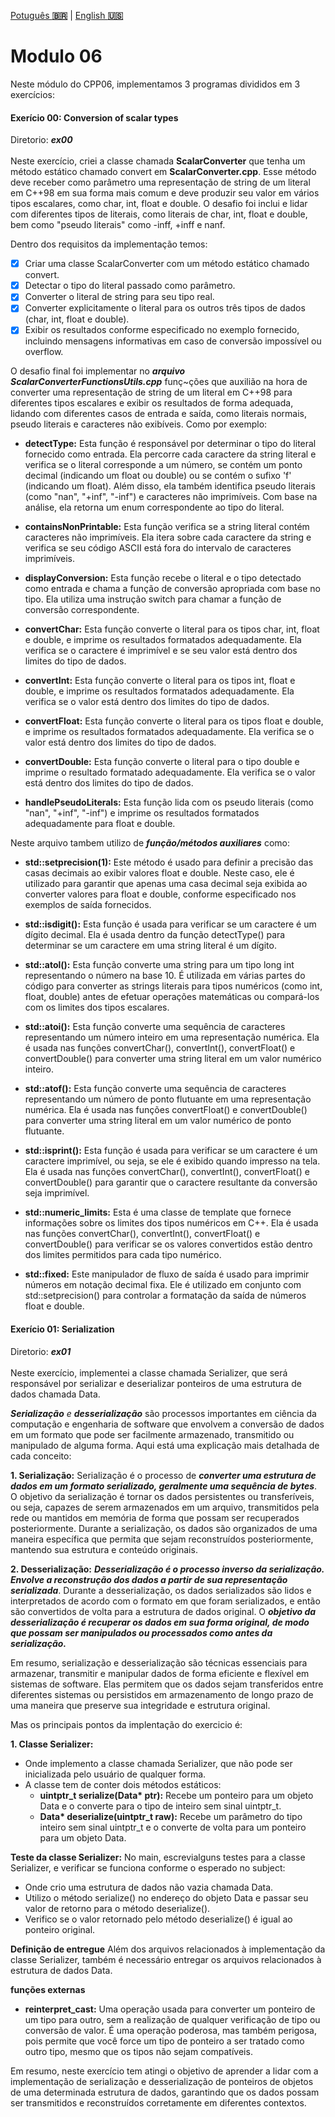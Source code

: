 <a href="" target="_blank">Potuguês **🇧🇷**</a> | <a href="./README_en.md" target="_blank">English **🇺🇸**</a>

# Modulo 06
Neste módulo do CPP06, implementamos 3 programas divididos em 3 exercícios:

#### Exerício 00:   Conversion of scalar types
Diretorio: _**ex00**_</br></br>
Neste exercício, criei a classe chamada **ScalarConverter** que tenha um método estático chamado convert em **ScalarConverter.cpp**. Esse método deve receber como parâmetro uma representação de string de um literal em C++98 em sua forma mais comum e deve produzir seu valor em vários tipos escalares, como char, int, float e double. O desafio foi inclui e lidar com diferentes tipos de literais, como literais de char, int, float e double, bem como "pseudo literais" como -inff, +inff e nanf.

Dentro dos requisitos da implementação temos:
- [x] Criar uma classe ScalarConverter com um método estático chamado convert.
- [x] Detectar o tipo do literal passado como parâmetro.
- [x] Converter o literal de string para seu tipo real.
- [x] Converter explicitamente o literal para os outros três tipos de dados (char, int, float e double).
- [x] Exibir os resultados conforme especificado no exemplo fornecido, incluindo mensagens informativas em caso de conversão impossível ou overflow.

O desafio final foi implementar no _**arquivo ScalarConverterFunctionsUtils.cpp**_ funç~ções que auxilião na hora de converter uma representação de string de um literal em C++98 para diferentes tipos escalares e exibir os resultados de forma adequada, lidando com diferentes casos de entrada e saída, como literais normais, pseudo literais e caracteres não exibíveis. Como por exemplo:

- **detectType:** Esta função é responsável por determinar o tipo do literal fornecido como entrada. Ela percorre cada caractere da string literal e verifica se o literal corresponde a um número, se contém um ponto decimal (indicando um float ou double) ou se contém o sufixo 'f' (indicando um float). Além disso, ela também identifica pseudo literais (como "nan", "+inf", "-inf") e caracteres não imprimíveis. Com base na análise, ela retorna um enum correspondente ao tipo do literal.

- **containsNonPrintable:** Esta função verifica se a string literal contém caracteres não imprimíveis. Ela itera sobre cada caractere da string e verifica se seu código ASCII está fora do intervalo de caracteres imprimíveis.

- **displayConversion:** Esta função recebe o literal e o tipo detectado como entrada e chama a função de conversão apropriada com base no tipo. Ela utiliza uma instrução switch para chamar a função de conversão correspondente.

- **convertChar:** Esta função converte o literal para os tipos char, int, float e double, e imprime os resultados formatados adequadamente. Ela verifica se o caractere é imprimível e se seu valor está dentro dos limites do tipo de dados.

- **convertInt:** Esta função converte o literal para os tipos int, float e double, e imprime os resultados formatados adequadamente. Ela verifica se o valor está dentro dos limites do tipo de dados.

- **convertFloat:** Esta função converte o literal para os tipos float e double, e imprime os resultados formatados adequadamente. Ela verifica se o valor está dentro dos limites do tipo de dados.

- **convertDouble:** Esta função converte o literal para o tipo double e imprime o resultado formatado adequadamente. Ela verifica se o valor está dentro dos limites do tipo de dados.

- **handlePseudoLiterals:** Esta função lida com os pseudo literais (como "nan", "+inf", "-inf") e imprime os resultados formatados adequadamente para float e double.

Neste arquivo tambem utilizo de _**função/métodos auxiliares**_ como:

- **std::setprecision(1):** Este método é usado para definir a precisão das casas decimais ao exibir valores float e double. Neste caso, ele é utilizado para garantir que apenas uma casa decimal seja exibida ao converter valores para float e double, conforme especificado nos exemplos de saída fornecidos.

- **std::isdigit():** Esta função é usada para verificar se um caractere é um dígito decimal. Ela é usada dentro da função detectType() para determinar se um caractere em uma string literal é um dígito.

- **std::atol():** Esta função converte uma string para um tipo long int representando o número na base 10. É utilizada em várias partes do código para converter as strings literais para tipos numéricos (como int, float, double) antes de efetuar operações matemáticas ou compará-los com os limites dos tipos escalares.

- **std::atoi():** Esta função converte uma sequência de caracteres representando um número inteiro em uma representação numérica. Ela é usada nas funções convertChar(), convertInt(), convertFloat() e convertDouble() para converter uma string literal em um valor numérico inteiro.

- **std::atof():** Esta função converte uma sequência de caracteres representando um número de ponto flutuante em uma representação numérica. Ela é usada nas funções convertFloat() e convertDouble() para converter uma string literal em um valor numérico de ponto flutuante.

- **std::isprint():** Esta função é usada para verificar se um caractere é um caractere imprimível, ou seja, se ele é exibido quando impresso na tela. Ela é usada nas funções convertChar(), convertInt(), convertFloat() e convertDouble() para garantir que o caractere resultante da conversão seja imprimível.

- **std::numeric_limits:** Esta é uma classe de template que fornece informações sobre os limites dos tipos numéricos em C++. Ela é usada nas funções convertChar(), convertInt(), convertFloat() e convertDouble() para verificar se os valores convertidos estão dentro dos limites permitidos para cada tipo numérico.

- **std::fixed:** Este manipulador de fluxo de saída é usado para imprimir números em notação decimal fixa. Ele é utilizado em conjunto com std::setprecision() para controlar a formatação da saída de números float e double.

#### Exerício 01:   Serialization
Diretorio: _**ex01**_</br></br>
Neste exercício, implementei a classe chamada Serializer, que será responsável por serializar e deserializar ponteiros de uma estrutura de dados chamada Data.

***Serialização** e **desserialização*** são processos importantes em ciência da computação e engenharia de software que envolvem a conversão de dados em um formato que pode ser facilmente armazenado, transmitido ou manipulado de alguma forma. Aqui está uma explicação mais detalhada de cada conceito:

**1. Serialização:**
Serialização é o processo de _**converter uma estrutura de dados em um formato serializado, geralmente uma sequência de bytes**_. O objetivo da serialização é tornar os dados persistentes ou transferíveis, ou seja, capazes de serem armazenados em um arquivo, transmitidos pela rede ou mantidos em memória de forma que possam ser recuperados posteriormente. Durante a serialização, os dados são organizados de uma maneira específica que permita que sejam reconstruídos posteriormente, mantendo sua estrutura e conteúdo originais.

**2. Desserialização:**
_**Desserialização é o processo inverso da serialização. Envolve a reconstrução dos dados a partir de sua representação serializada**_. Durante a desserialização, os dados serializados são lidos e interpretados de acordo com o formato em que foram serializados, e então são convertidos de volta para a estrutura de dados original. O _**objetivo da desserialização é recuperar os dados em sua forma original, de modo que possam ser manipulados ou processados ​​como antes da serialização.**_

Em resumo, serialização e desserialização são técnicas essenciais para armazenar, transmitir e manipular dados de forma eficiente e flexível em sistemas de software. Elas permitem que os dados sejam transferidos entre diferentes sistemas ou persistidos em armazenamento de longo prazo de uma maneira que preserve sua integridade e estrutura original.

Mas os principais pontos da implentação do exercicio é: 

**1. Classe Serializer:**
- Onde implemento a classe chamada Serializer, que não pode ser inicializada pelo usuário de qualquer forma.
- A classe tem de conter dois métodos estáticos:
  - <b>uintptr_t serialize(Data* ptr):</b> Recebe um ponteiro para um objeto Data e o converte para o tipo de inteiro sem sinal uintptr_t.
  - <b>Data* deserialize(uintptr_t raw):</b> Recebe um parâmetro do tipo inteiro sem sinal uintptr_t e o converte de volta para um ponteiro para um objeto Data.
    
**Teste da classe Serializer:**
No main, escrevialguns testes para a classe Serializer, e verificar se funciona conforme o esperado no subject:
- Onde crio uma estrutura de dados não vazia chamada Data.
- Utilizo o método serialize() no endereço do objeto Data e passar seu valor de retorno para o método deserialize().
- Verifico se o valor retornado pelo método deserialize() é igual ao ponteiro original.

**Definição de entregue**
Além dos arquivos relacionados à implementação da classe Serializer, também é necessário entregar os arquivos relacionados à estrutura de dados Data.

**funções externas**
- **reinterpret_cast:** Uma operação usada para converter um ponteiro de um tipo para outro, sem a realização de qualquer verificação de tipo ou conversão de valor. É uma operação poderosa, mas também perigosa, pois permite que você force um tipo de ponteiro a ser tratado como outro tipo, mesmo que os tipos não sejam compatíveis.

Em resumo, neste exercício tem atingi o objetivo de aprender a lidar com a implementação de serialização e desserialização de ponteiros de objetos de uma determinada estrutura de dados, garantindo que os dados possam ser transmitidos e reconstruídos corretamente em diferentes contextos.
